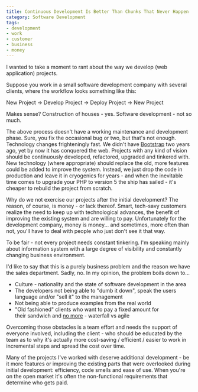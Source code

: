 ```yaml
---
title: Continuous Development Is Better Than Chunks That Never Happen
category: Software Development
tags:
- development
- work
- customer
- business
- money
---
```

I wanted to take a moment to rant about the way we develop (web application) projects.

Suppose you work in a small software development company with several clients, where the workflow looks something like this:

New Project -> Develop Project -> Deploy Project -> New Project

Makes sense? Construction of houses - yes. Software development - not so much.

The above process doesn't have a working maintenance and development phase. Sure, you fix the occasional bug or two, but that's not enough. Technology changes frighteningly fast. We didn't have <a title="Twitter Bootstrap Website" href="twitter.github.com/bootstrap">Bootstrap</a> two years ago, yet by now it has conquered the web. Projects with any kind of vision should be continuously developed, refactored, upgraded and tinkered with. New technology (where appropriate) should replace the old, more features could be added to improve the system. Instead, we just drop the code in production and leave it in cryogenics for years - and when the inevitable time comes to upgrade your PHP to version 5 the ship has sailed - it's cheaper to rebuild the project from scratch.

Why do we not exercise our projects after the initial development? The reason, of course, is money - or lack thereof. Smart, tech-savy customers realize the need to keep up with technological advances, the benefit of improving the existing system and are willing to pay. Unfortunately for the development company, money is money... and sometimes, more often than not, you'll have to deal with people who just don't see it that way.

To be fair - not every project needs constant tinkering. I'm speaking mainly about information system with a large degree of visibility and constantly changing business environment.

I'd like to say that this is a purely business problem and the reason we have the sales department. Sadly, no. In my opinion, the problem boils down to...

<ul>
<li>Culture - nationality and the state of software development in the area</li>
<li>The developers not being able to "dumb it down", speak the users language and/or "sell it" to the management</li>
<li>Not being able to produce examples from the real world</li>
<li>"Old fashioned" clients who want to pay a fixed amount for their sandwich and <span style="text-decoration: underline;" data-mce-mark="1">no more</span> - waterfall vs agile</li>
</ul>

Overcoming those obstacles is a team effort and needs the support of everyone involved, including the client - who should be educated by the team as to why it's actually more cost-saving / efficient / easier to work in incremental steps and spread the cost over time.

Many of the projects I've worked with deserve additional development - be it more features or improving the existing parts that were overlooked during initial development: efficiency, code smells and ease of use. When you're on the open market it's often the non-functional requirements that determine who gets paid.
